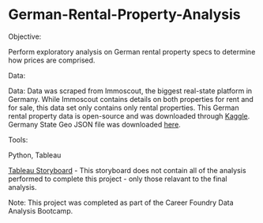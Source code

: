 # German-Rental-Property-Analysis

Objective:

Perform exploratory analysis on German rental property specs to determine how prices are comprised.

Data:

Data:  Data was scraped from Immoscout, the biggest real-state platform in Germany. While Immoscout contains details on both properties for rent and for sale, this data set only contains only rental properties. 
This German rental property data is open-source and was downloaded through [Kaggle](https://www.kaggle.com/datasets/corrieaar/apartment-rental-offers-in-germany). Germany State Geo JSON file was downloaded [here](https://iw.mapandroute.de/MapAPI-1.3/docs/showcase/display-geojson-data/polygons/index.html).

Tools:

Python, Tableau

[Tableau Storyboard](https://public.tableau.com/views/GermanRentalPropertyAnalysis/GermanRentalPropertyAnalysis?:language=en-US&:retry=yes&:display_count=n&:origin=viz_share_link) - This storyboard does not contain all of the analysis performed to complete this project - only those relavant to the final analysis.

Note: This project was completed as part of the Career Foundry Data Analysis Bootcamp.  
